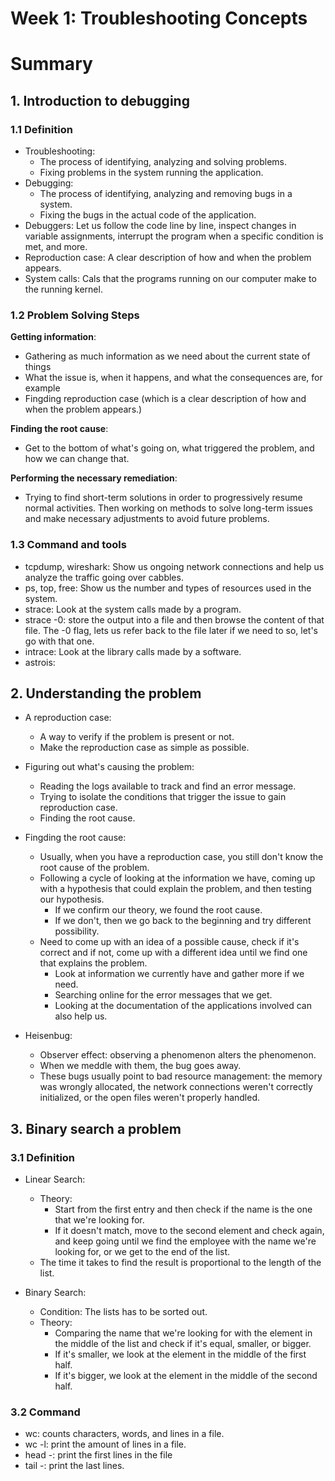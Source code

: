 # Week 1: Troubleshooting Concepts

# Summary
## 1. Introduction to debugging
### 1.1 Definition
- Troubleshooting: 
  - The process of identifying, analyzing and solving problems.
  - Fixing problems in the system running the application.
- Debugging:
  - The process of identifying, analyzing and removing bugs in a system.
  - Fixing the bugs in the actual code of the application.
- Debuggers: Let us follow the code line by line, inspect changes in variable assignments, interrupt the program when a specific condition is met, and more. 
- Reproduction case: A clear description of how and when the problem appears.
- System calls: Cals that the programs running on our computer make to the running kernel.

### 1.2 Problem Solving Steps
__Getting information__:
- Gathering as much information as we need about the current state of things
- What the issue is, when it happens, and what the consequences are, for example
- Fingding reproduction case (which is a clear description of how and when the problem appears.)

__Finding the root cause__:
- Get to the bottom of what's going on, what triggered the problem, and how we can change that. 

__Performing the necessary remediation__:
- Trying to find short-term solutions in order to progressively resume normal activities. Then working on methods to solve long-term issues and make necessary adjustments to avoid future problems.

### 1.3 Command and tools
- tcpdump, wireshark: Show us ongoing network connections and help us analyze the traffic going over cabbles.
- ps, top, free: Show us the number and types of resources used in the system.
- strace: Look at the system calls made by a program.
- strace -0: store the output into a file and then browse the content of that file. The -0 flag, lets us refer back to the file later if we need to so, let's go with that one.
- intrace: Look at the library calls made by a software.
- astrois: 

## 2. Understanding the problem
- A reproduction case:
  -  A way to verify if the problem is present or not.
  -  Make the reproduction case as simple as possible.

- Figuring out what's causing the problem:
  -  Reading the logs available to track and find an error message.
  -  Trying to isolate the conditions that trigger the issue to gain reproduction case.
  -  Finding the root cause.

- Fingding the root cause:
  - Usually, when you have a reproduction case, you still don't know the root cause of the problem.
  - Following a cycle of looking at the information we have, coming up with a hypothesis that could explain the problem, and then testing our hypothesis.
    - If we confirm our theory, we found the root cause. 
    - If we don't, then we go back to the beginning and try different possibility.
  - Need to come up with an idea of a possible cause, check if it's correct and if not, come up with a different idea until we find one that explains the problem.
    - Look at information we currently have and gather more if we need.
    - Searching online for the error messages that we get.
    - Looking at the documentation of the applications involved can also help us.

- Heisenbug:
  - Observer effect: observing a phenomenon alters the phenomenon.
  - When we meddle with them, the bug goes away.
  - These bugs usually point to bad resource management: the memory was wrongly allocated, the network connections weren't correctly initialized, or the open files weren't properly handled.

## 3. Binary search a problem
### 3.1 Definition
- Linear Search:
  - Theory:
    - Start from the first entry and then check if the name is the one that we're looking for.
    - If it doesn't match, move to the second element and check again, and keep going until we find the employee with the name we're looking for, or we get to the end of the list.
  - The time it takes to find the result is proportional to the length of the list.

- Binary Search:
  - Condition: The lists has to be sorted out.
  - Theory:
    - Comparing the name that we're looking for with the element in the middle of the list and check if it's equal, smaller, or bigger.
    - If it's smaller, we look at the element in the middle of the first half. 
    - If it's bigger, we look at the element in the middle of the second half. 

### 3.2 Command
- wc: counts characters, words, and lines in a file.
- wc -l: print the amount of lines in a file.
- head -: print the first lines in the file
- tail -: print the last lines.
